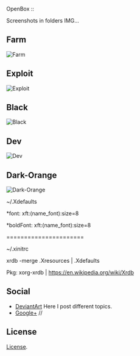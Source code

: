 OpenBox ::

Screenshots in folders IMG...

## Farm
![Farm](https://github.com/appath/MyThemes/blob/master/IMG/Farm.jpg)

## Exploit
![Exploit](https://github.com/appath/MyThemes/blob/master/IMG/Exploit.jpg)

## Black
![Black](https://github.com/appath/MyThemes/blob/master/IMG/Black.jpg)

## Dev
![Dev](https://github.com/appath/MyThemes/blob/master/IMG/Dev.png)

## Dark-Orange
![Dark-Orange](https://github.com/appath/MyThemes/blob/master/IMG/Dark-Orange.png)

~/.Xdefaults

*font:   xft:(name_font):size=8

*boldFont:	  xft:(name_font):size=8

======================

~/.xinitrc

xrdb -merge .Xresources | .Xdefaults

Pkg: xorg-xrdb |
https://en.wikipedia.org/wiki/Xrdb

## Social

* [DeviantArt](http://boris241.deviantart.com/) Here I post different topics.
* [Google+](https://plus.google.com/u/0/106782122945207734872) //

## License
[License](LICENSE).
